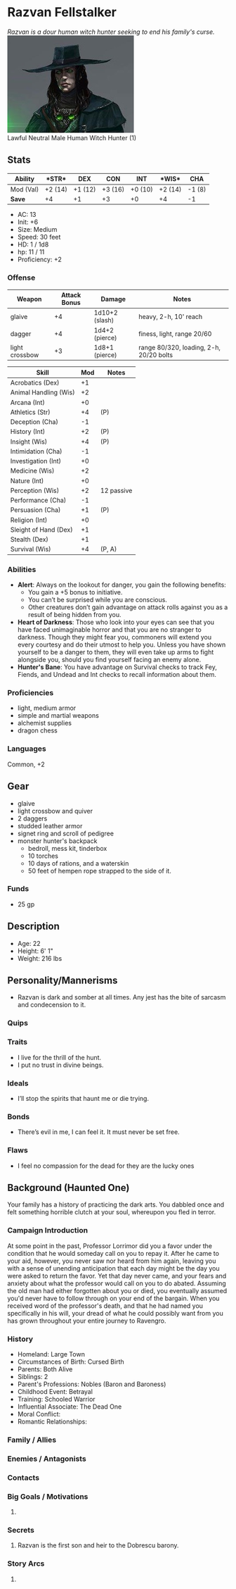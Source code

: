 # Razvan Fellstalker
*Razvan is a dour human witch hunter seeking to end his family's curse.*  
![Razvan](./images/razvan.jpg)  
Lawful Neutral Male Human Witch Hunter (1)

## Stats
|**Ability**|**\*STR\***|**DEX**|**CON**|**INT**|**\*WIS\***|**CHA**|
| ---- | ---- | ---- | ---- | ---- | ---- | ---- |
|Mod (Val)| +2 (14) | +1 (12) | +3 (16) | +0 (10) | +2 (14) | -1 (8) |
|**Save**| +4 | +1 | +3 | +0 | +4 | -1 |

- AC: 13
- Init: +6
- Size: Medium
- Speed: 30 feet
- HD: 1 / 1d8
- hp: 11 / 11
- Proficiency: +2

### Offense


| Weapon | Attack Bonus | Damage | Notes |
| ---- | ---- | ---- | ---- |
| glaive | +4 | 1d10+2 (slash) | heavy, 2-h, 10' reach |
| dagger | +4 | 1d4+2 (pierce) | finess, light, range 20/60 |
| light crossbow | +3 | 1d8+1 (pierce) | range 80/320, loading, 2-h, 20/20 bolts |

| Skill | Mod | Notes
| ---- | ---- | ---- |
| Acrobatics (Dex) | +1||
| Animal Handling (Wis) | +2 ||
| Arcana (Int) | +0 ||
| Athletics (Str) | +4 | (P) |
| Deception (Cha) | -1 ||
| History (Int) | +2 | (P) |
| Insight (Wis)| +4 | (P) |
| Intimidation (Cha) | -1 ||
| Investigation (Int) | +0 ||
| Medicine (Wis) | +2 ||
| Nature (Int) | +0 ||
| Perception (Wis) | +2 | 12 passive |
| Performance (Cha) | -1 ||
| Persuasion (Cha) | +1 | (P) |
| Religion (Int) | +0 ||
| Sleight of Hand (Dex) | +1 ||
| Stealth (Dex) | +1 ||
| Survival (Wis) | +4 | (P, A)|

### Abilities
- **Alert**: Always on the lookout for danger, you gain the following benefits:
	- You gain a +5 bonus to initiative.
	- You can’t be surprised while you are conscious.
	- Other creatures don’t gain advantage on attack rolls against you as a result of being hidden from you.
- **Heart of Darkness**: Those who look into your eyes can see that you have faced unimaginable horror and that you are no stranger to darkness. Though they might fear you, commoners will extend you every courtesy and do their utmost to help you. Unless you have shown yourself to be a danger to them, they will even take up arms to  fight alongside you, should you  find yourself facing an enemy alone.
- **Hunter's Bane**: You have advantage on Survival checks to track Fey, Fiends, and Undead and Int checks to recall information about them.

### Proficiencies
- light, medium armor
- simple and martial weapons
- alchemist supplies
- dragon chess

### Languages
Common,  +2

## Gear
- glaive
- light crossbow and quiver
- 2 daggers
- studded leather armor
- signet ring and scroll of pedigree
- monster hunter's backpack
	-  bedroll, mess kit, tinderbox
	- 10 torches
	- 10 days of rations, and a waterskin
	- 50 feet of hempen rope strapped to the side of it.

### Funds
- 25 gp

## Description
- Age: 22
- Height: 6' 1"
- Weight: 216 lbs

## Personality/Mannerisms
- Razvan is dark and somber at all times. Any jest has the bite of sarcasm and condecension to it.

### Quips

### Traits
- I live for the thrill of the hunt.
- I put no trust in divine beings.

### Ideals
- I’ll stop the spirits that haunt me or die trying.

### Bonds
- There’s evil in me, I can feel it. It must never be set free.

### Flaws
- I feel no compassion for the dead for they are the lucky ones

## Background (Haunted One)
Your family has a history of practicing the dark arts. You dabbled once and felt something horrible clutch at your soul, whereupon you  fled in terror.

### Campaign Introduction
At some point in the past, Professor Lorrimor did you a favor under the condition that he would someday call on you to repay it. After he came to your aid, however, you never saw nor heard from him again, leaving you with a sense of unending anticipation that each day might be the day you were asked to return the favor. Yet that day never came, and your fears and anxiety about what the professor would call on you to do abated. Assuming the old man had either forgotten about you or died, you eventually assumed you'd never have to follow through on your end of the bargain. When you received word of the professor's death, and that he had named you specifically in his will, your dread of what he could possibly want from you has grown throughout your entire journey to Ravengro.

### History
- Homeland: Large Town
- Circumstances of Birth: Cursed Birth
- Parents: Both Alive
- Siblings: 2
- Parent's Professions: Nobles (Baron and Baroness)
- Childhood Event: Betrayal
- Training: Schooled Warrior
- Influential Associate: The Dead One
- Moral Conflict: 
- Romantic Relationships: 

### Family / Allies

### Enemies / Antagonists

### Contacts

### Big Goals / Motivations

1. 

### Secrets
1.  Razvan is the first son and heir to the Dobrescu barony.

### Story Arcs
1. 